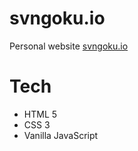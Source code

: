 # svngoku.io
Personal website [svngoku.io](https://svngoku.github.io/svngoku.io/)

# Tech
  * HTML 5
  * CSS 3
  * Vanilla JavaScript
